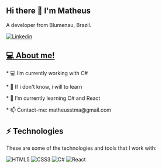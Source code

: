 ## Hi there 👋 I'm Matheus  
 A  developer from Blumenau, Brazil.
 
<a href="https://www.linkedin.com/in/matheus-schneider-tallmann-973b081b4/">
  <img
    alt="Linkedin"
    src="https://img.shields.io/badge/linkedin-0077B5?logo=linkedin&logoColor=white&style=for-the-badge"
  /></p>
 
 
## 💻 About me!
 
</a>
<p>* 💻 I’m currently working with C#</p>
<p>* 🚀 If i don't know, i will to learn</p>
<p>* 🌱 I’m currently learning C# and React</p>
<p>* 📫 Contact-me: matheusstma@gmail.com</p>



## ⚡ Technologies 
<p>These are some of the technologies and tools that I work with:</p>

<img alt="HTML5" src="https://img.shields.io/badge/html5%20-%23E34F26.svg?&style=for-the-badge&logo=html5&logoColor=white"/> <img alt="CSS3" src="https://img.shields.io/badge/css3%20-%231572B6.svg?&style=for-the-badge&logo=css3&logoColor=white"/> <img alt="C#" src="https://img.shields.io/badge/c%23%20-%23239120.svg?&style=for-the-badge&logo=c-sharp&logoColor=white"/> <img alt="React" src="https://img.shields.io/badge/react%20-%2320232a.svg?&style=for-the-badge&logo=react&logoColor=%2361DAFB"/> 

 
 

